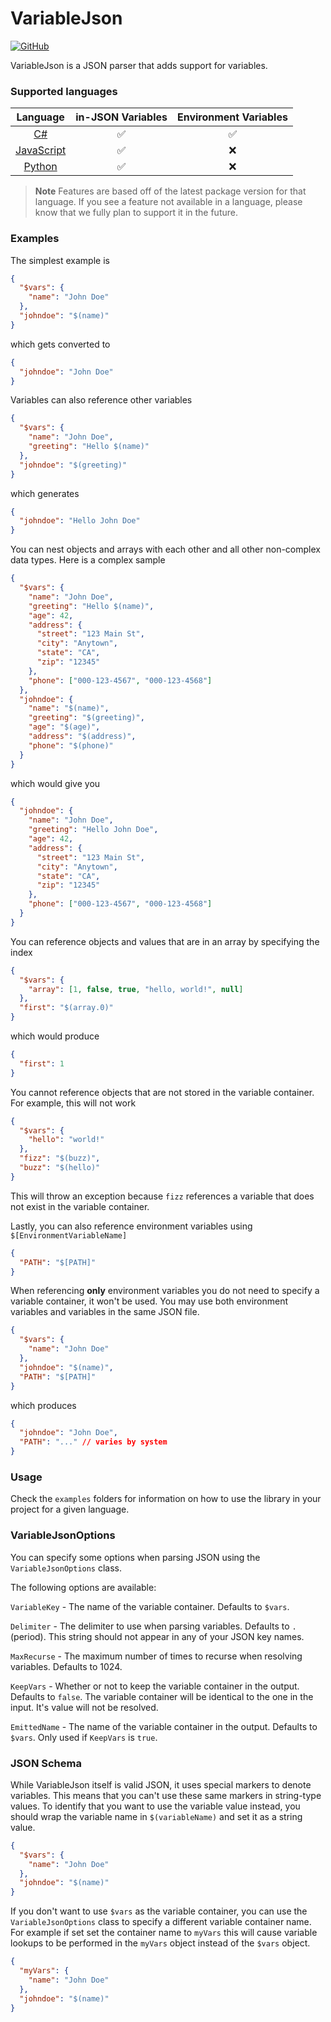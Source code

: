 # VariableJson

[![GitHub](https://img.shields.io/github/license/variablejson/variablejson)](https://github.com/variablejson/variablejson/blob/main/LICENSE)

VariableJson is a JSON parser that adds support for variables.

### Supported languages
| Language | in-JSON Variables | Environment Variables|
| :---: | :---: | :---: |
| [C#](https://github.com/variablejson/variablejson-csharp) | :white_check_mark: | :white_check_mark: |
| [JavaScript](https://github.com/variablejson/variablejson-js) | :white_check_mark: | :x: |
| [Python](https://github.com/variablejson/variablejson-python) | :white_check_mark: | :x: |

> **Note** 
> Features are based off of the latest package version for that language. If you see a feature not available in a language, please know that we fully plan to support it in the future.

### Examples

The simplest example is

```json
{
  "$vars": {
    "name": "John Doe"
  },
  "johndoe": "$(name)"
}
```

which gets converted to

```json
{
  "johndoe": "John Doe"
}
```

Variables can also reference other variables

```json
{
  "$vars": {
    "name": "John Doe",
    "greeting": "Hello $(name)"
  },
  "johndoe": "$(greeting)"
}
```

which generates

```json
{
  "johndoe": "Hello John Doe"
}
```

You can nest objects and arrays with each other and all other non-complex data types. Here is a complex sample

```json
{
  "$vars": {
    "name": "John Doe",
    "greeting": "Hello $(name)",
    "age": 42,
    "address": {
      "street": "123 Main St",
      "city": "Anytown",
      "state": "CA",
      "zip": "12345"
    },
    "phone": ["000-123-4567", "000-123-4568"]
  },
  "johndoe": {
    "name": "$(name)",
    "greeting": "$(greeting)",
    "age": "$(age)",
    "address": "$(address)",
    "phone": "$(phone)"
  }
}
```

which would give you

```json
{
  "johndoe": {
    "name": "John Doe",
    "greeting": "Hello John Doe",
    "age": 42,
    "address": {
      "street": "123 Main St",
      "city": "Anytown",
      "state": "CA",
      "zip": "12345"
    },
    "phone": ["000-123-4567", "000-123-4568"]
  }
}
```

You can reference objects and values that are in an array by specifying the index

```json
{
  "$vars": {
    "array": [1, false, true, "hello, world!", null]
  },
  "first": "$(array.0)"
}
```

which would produce

```json
{
  "first": 1
}
```

You cannot reference objects that are not stored in the variable container. For example, this will not work

```json
{
  "$vars": {
    "hello": "world!"
  },
  "fizz": "$(buzz)",
  "buzz": "$(hello)"
}
```

This will throw an exception because `fizz` references a variable that does not exist in the variable container.

Lastly, you can also reference environment variables using `$[EnvironmentVariableName]`

```json
{
  "PATH": "$[PATH]"
}
```

When referencing **only** environment variables you do not need to specify a variable container, it won't be used. You may use both environment variables and variables in the same JSON file.

```json
{
  "$vars": {
    "name": "John Doe"
  },
  "johndoe": "$(name)",
  "PATH": "$[PATH]"
}
```

which produces

```json
{
  "johndoe": "John Doe",
  "PATH": "..." // varies by system
}
```

### Usage

Check the `examples` folders for information on how to use the library in your project for a given language.

### VariableJsonOptions

You can specify some options when parsing JSON using the `VariableJsonOptions` class.

The following options are available:

`VariableKey` - The name of the variable container. Defaults to `$vars`.

`Delimiter` - The delimiter to use when parsing variables. Defaults to `.` (period). This string should not appear in any of your JSON key names.

`MaxRecurse` - The maximum number of times to recurse when resolving variables. Defaults to 1024.

`KeepVars` - Whether or not to keep the variable container in the output. Defaults to `false`. The variable container will be identical to the one in the input. It's value will not be resolved.

`EmittedName` - The name of the variable container in the output. Defaults to `$vars`. Only used if `KeepVars` is `true`.

### JSON Schema

While VariableJson itself is valid JSON, it uses special markers to denote variables. This means that you can't use these same markers in string-type values. To identify that you want to use the variable value instead, you should wrap the variable name in `$(variableName)` and set it as a string value.

```json
{
  "$vars": {
    "name": "John Doe"
  },
  "johndoe": "$(name)"
}
```

If you don't want to use `$vars` as the variable container, you can use the `VariableJsonOptions` class to specify a different variable container name. For example if set set the container name to `myVars` this will cause variable lookups to be performed in the `myVars` object instead of the `$vars` object.

```json
{
  "myVars": {
    "name": "John Doe"
  },
  "johndoe": "$(name)"
}
```
